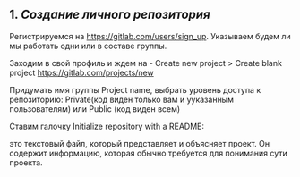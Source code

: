 ## 1. *Создание личного репозитория*

Регистрируемся на https://gitlab.com/users/sign_up.
Указываем будем ли мы работать одни или в составе группы.

Заходим в свой профиль и ждем на - Create new project > Create blank project
https://gitlab.com/projects/new 

Придумать имя группы Project name, выбрать уровень доступа к репозиторию: 
Private(код виден только вам и ууказанным пользователям) или Public (код виден всем)

Ставим галочку Initialize repository with a README:

это текстовый файл, который представляет и объясняет проект. Он содержит информацию, которая обычно требуется для понимания сути проекта.




 